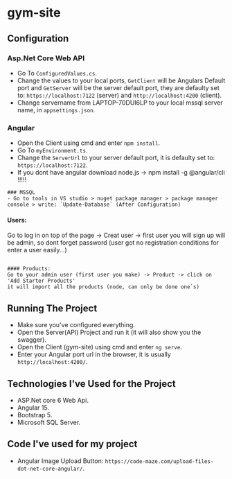 # gym-site


## Configuration
### Asp.Net Core Web API
- Go To `ConfiguredValues.cs`.
- Change the values to your local ports, `GetClient` will be Angulars Default port and `GetServer` will be the server default port, they are defaulty set to: `https://localhost:7122` (server) and `http://localhost:4200` (client).
- Change servername from LAPTOP-70DUI6LP to your local mssql server name, in `appsettings.json`.


### Angular
- Open the Client using cmd and enter `npm install`.
- Go To `myEnvironment.ts`.
- Change the `ServerUrl` to your server default port, it is defaulty set to: `https://localhost:7122`.
- If you dont have angular download node.js -> npm install -g @angular/cli  !!!!!


```
### MSSQL
- Go to tools in VS studio > nuget package manager > package manager console > write: `Update-Database` (After Configuration)

```
#### Users:
Go to log in on top of the page -> Creat user -> first user you will sign up will be admin, so dont forget password
(user got no registration conditions for enter a user easily...)
```

#### Products:
Go to your admin user (first user you make) -> Product -> click on 'Add Starter Products'
it will import all the products (node, can only be done one`s)

```


## Running The Project
- Make sure you've configured everything.
- Open the Server(API) Project and run it (it will also show you the swagger).
- Open the Client (gym-site) using cmd and enter `ng serve`.
- Enter your Angular port url in the browser, it is usually `http://localhost:4200/`.

## Technologies I've Used for the Project
- ASP.Net core 6 Web Api.
- Angular 15.
- Bootstrap 5.
- Microsoft SQL Server.

## Code I've used for my project
- Angular Image Upload Button: `https://code-maze.com/upload-files-dot-net-core-angular/`.


